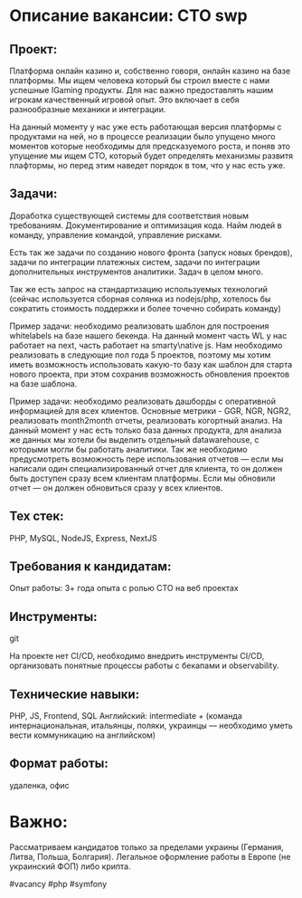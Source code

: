 # Описание вакансии: CTO swp
## Проект: 
Платформа онлайн казино и, собственно говоря, онлайн казино на базе платформы. Мы ищем человека который бы строил вместе с нами успешные IGaming продукты. Для нас важно предоставлять нашим игрокам качественный игровой опыт. Это включает в себя разнообразные механики и интеграции.

На данный моменту у нас уже есть работающая версия платформы с продуктами на ней, но в процессе реализации было упущено много моментов которые необходимы для предсказуемого роста, и поняв это упущение мы ищем СТО, который будет определять механизмы развитя плафтормы, но перед этим наведет порядок в том, что у нас есть уже.

## Задачи: 
Доработка существующей системы для соответствия новым требованиям. Документирование и оптимизация кода. Найм людей в команду, управление командой, управление рисками.

Есть так же задачи по созданию нового фронта (запуск новых брендов), задачи по интеграции платежных систем, задачи по интеграции дополнительных инструментов аналитики. Задач в целом много.

Так же есть запрос на стандартизацию используемых технологий (сейчас используется сборная солянка из nodejs/php, хотелось бы сократить стоимость поддержки и более точечно собирать команду)

Пример задачи: необходимо реализовать шаблон для построения whitelabels на базе нашего бекенда. На данный момент часть WL у нас работает на next, часть работает на smarty\native js. Нам необходимо реализовать в следующие пол года 5 проектов, поэтому мы хотим иметь возможность использовать какую-то базу как шаблон для старта нового проекта, при этом сохранив возможность обновления проектов на базе шаблона.

Пример задачи: необходимо реализовать дашборды с оперативной информацией для всех клиентов. Основные метрики - GGR, NGR, NGR2, реализовать month2month отчеты, реализовать когортный анализ. На данный момент у нас есть только база данных продукта, для анализа же данных мы хотели бы выделить отдельный datawarehouse, с которыми могли бы работать аналитики. Так же необходимо предусмотреть возможность пере использования отчетов — если мы написали один специализированный отчет для клиента, то он должен быть доступен сразу всем клиентам платформы. Если мы обновили отчет — он должен обновиться сразу у всех клиентов.

## Тех стек: 
PHP, MySQL, NodeJS, Express, NextJS

## Требования к кандидатам:
Опыт работы: 3+ года опыта с ролью CTO на веб проектах
## Инструменты: 
git

На проекте нет CI/CD, необходимо внедрить инструменты CI/CD, организовать понятные процессы работы с бекапами и observability.
## Технические навыки:
PHP, JS, Frontend, SQL
Английский: intermediate +
(команда интернациональная, итальянцы, поляки, украинцы — необходимо уметь вести коммуникацию на английском)
## Формат работы: 
удаленка, офис
# Важно:
Рассматриваем кандидатов только за пределами украины (Германия, Литва, Польша, Болгария). Легальное оформление работы в Европе (не украинский ФОП) либо крипта.

#vacancy #php #symfony